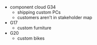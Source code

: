 - component cloud G34
  - shipping custom PCs
  - customers aren't in stakeholder map
- G17
  - custom furniture
- G20
  - custom bikes